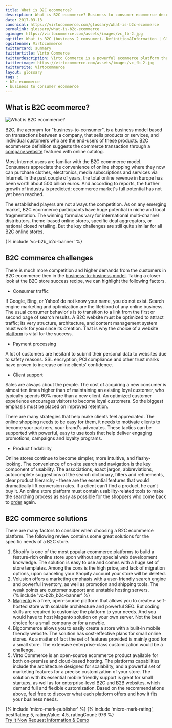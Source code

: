 ```yaml
--- 
title: What is B2C ecommerce?
description: What is B2C ecommerce? Business to consumer ecommerce description
date: 2017-03-13 
canonical: https://virtocommerce.com/glossary/what-is-b2c-ecommerce 
permalink: glossary/what-is-b2c-ecommerce
ogimage: https://virtocommerce.com/assets/images/vc_fb-2.jpg
ogtitle: What is B2C (business 2 consumer). Definition&Information | Glossary Virto Commerce.
ogsitename: Virtocommerce
twittercard: summary
twittertitle: Virto Commerce
twitterdescription: Virto Commerce is a powerful ecommerce platform that includes everything you need to create an online store and sell online. Try it free with Free Community License
twitterimage: https://virtocommerce.com/assets/images/vc_fb-2.jpg
twittersite: Virtocommerce
layout: glossary
tags :
- b2c ecommerce
- business to consumer ecommerce
---
```

<section itemscope itemtype="http://schema.org/Article">
    <meta itemprop="author" content="Virtocommerce">
    <meta itemprop="datePublished" content="2017-03-13">
    <meta itemprop="dateModified" content="2018-02-26">
    <div itemprop="articleBody" class="business-cnt">
        <div itemprop="mainEntityOfPage" class="head __cart">
            <h1 itemprop="headline" class="title">What is B2C ecommerce?</h1>
        </div>
        <span itemprop="image" itemscope itemtype="https://schema.org/ImageObject">
            <img itemprop="url contentUrl" alt="What is B2C ecommerce?" src="assets/images/what-is-b2c-ecommerce.jpg" />
            <meta itemprop="width" content="700">
            <meta itemprop="height" content="467">
        </span>
        <p class="text">
            B2C, the acronym for "business-to-consumer", is a business model based on transactions between a company, that sells products or services, and individual customers who are the end-users of these products. B2C ecommerce definition suggests the commerce transaction through a <a href="{{ '/glossary/best-ecommerce-platforms' | absolute_url }}"> company website</a> featured with online catalog.
        </p>
        <p class="text">
            Most Internet users are familiar with the B2C ecommerce model. Consumers appreciate the convenience of online shopping where they now can purchase
            clothes, electronics, media subscriptions and services via Internet. In the past couple of years,
            the total online revenue in Europe has been worth about 500 billion euros. And according to reports, the further growth
            of industry is predicted; ecommerce market's full potential has not yet been reached.
        </p>
        <p class="text">
            The established players are not always the competition. As on any emerging market, B2C ecommerce participants have
            huge potential in niche and local fragmentation. The winning formulas vary for international multi-channel distributors,
            theme-based online stores, specific deal aggregators, or national closed retailing. But the key challenges are still quite similar for all B2C
            online stores.
        </p>
        {% include 'vc-b2b_b2c-banner' %}
        <h2>B2C commerce challenges</h2>
        <p class="text">
            There is much more competition and higher demands from the customers in B2C ecommerce then in the <a href="{{ '/glossary/what-is-b2b-ecommerce' | absolute_url }}">business-to-business model</a>. Taking a closer look at the B2C store success recipe, we can highlight the following factors.
        </p>
        <ul>
            <li>Consumer traffic</li>
        </ul>
        <p class="text">
            If Google, Bing, or Yahoo! do not know your name, you do not exist. Search engine marketing and optimization are the lifeblood of any online business. The usual consumer behavior's is to transition to a link from the first or second page of search results. A B2C website must be optimized to attract traffic; its very structure, architecture, and content management system must work for you since its creation. That is why the choice of a website <a href="{{ '/glossary/best-ecommerce-platforms' | absolute_url }}">platform</a> is vital for the success.
        </p>
        <ul>
            <li> Payment processing </li>
        </ul>
        <p class="text">
            A lot of customers are hesitant to submit their personal data to websites due to safety reasons. SSL encryption, PCI compliance
            and other trust marks have proven to increase online clients' confidence.
        </p>
        <ul>
            <li> Client support</li>
        </ul>
        <p class="text">
            Sales are always about the people. The cost of acquiring a new consumer is almost ten times higher than of maintaining an existing loyal customer, who typically spends 60% more than a new client. An optimized customer experience encourages visitors to become loyal customers. So the biggest emphasis must be placed on improved retention.
        </p>
        <p class="text">
            There are many strategies that help make clients feel appreciated. The online shopping needs to be easy for them, it needs to motivate clients to become your partners, your brand's advocates. These tactics can be supported with powerful, easy to use tools thet help deliver engaging promotions, campaigns and loyalty programs.
        </p>
        <ul>
            <li>Product findability</li>
        </ul>
        <p class="text">
            Online stores continue to become simpler, more intuitive, and flashy-looking. The convenience of on-site search and navigation is the key component of usability.
            The associations, exact jargon, abbreviations, autocomplete suggestions of the search dictionary, filters and
            refinements, clear product hierarchy - these are the essential features that would dramatically lift conversion rates. If
            a client can’t find a product, he can’t buy it. An online store platform must contain usability-related
            tools to make the searching process as easy as possible for the shoppers who come back to <a href="{{ '/glossary/order-processing-software' | absolute_url }}"> order</a> again.
        </p>
        <h2>B2C commerce solutions</h2>
        <p class="text">
            There are many factors to consider when choosing a B2C ecommerce platform. The following review contains some great solutions for the specific needs of a B2C store.
        </p>
        <ol class="text">
            <li>Shopify is one of the most popular ecommerce platforms to build a feature-rich online store upon without any special
                    web development knowledge. The solution is easy to use and comes with a huge set of store templates. Among the cons
                    is the high price, and lack of migration options, upon canceling your Shopify account your store will be deleted.
            </li>
            <li>Volusion offers a marketing emphasis with a user-friendly search engine and powerful inventory, as well as promotion
                    and shipping tools. The weak points are customer support and unstable hosting servers.
            </li>
            {% include 'vc-b2b_b2c-banner' %}
            <li><a href="{{ '/glossary/magento-alternatives' | absolute_url }}">Magento</a> is a free, open-source platform that allows you to create a self-hosted store with scalable architecture
                    and powerful SEO. But coding skills are required to customize the platform to your needs. And you would have
                    to host Magento solution on your own server. Not the best choice for a small company or for a newbie.
            </li>
            <li>Bigcommerce allows you to easily create a store with a built-in mobile friendly website. The solution has cost-effective
                    plans for small online stores. As a matter of fact the set of features provided is mainly good for a small store.
                    The extensive enterprise-class customization would be a challenge.
            </li>
            <li>Virto Commerce is an open-source ecommerce product available for both on-premise and cloud-based hosting. The
                    platforms capabilities include the architecture designed for scalability, and a powerful set of marketing
                    features for a precise customization of your store. The solution with its essential mobile friendly support is great for small startups, as well as for enterprise-level B2C and B2B websites, which demand full and flexible customization.
                    Based on the recommendations above, feel free to discover what each platform offers and how it fits your
                    business needs.
            </li>
        </ol>
        {% include 'micro-mark-publisher' %}
        {% include 'micro-mark-rating', bestRating: 5, ratingValue: 4.5, ratingCount: 976 %}
        <div class="actions">
            <a class="btn btn--orange" href="/contact-us">Try It Now</a>
            <a class="btn btn--orange" href="/contact-us">Request Information &amp; Demo</a>
        </div>
    </div>
</section>